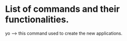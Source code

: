 # List of commands and their functionalities.
 yo --> this command used to create the new applications.
